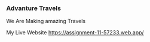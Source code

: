 ### Advanture Travels
We Are Making amazing Travels



My Live Website https://assignment-11-57233.web.app/
